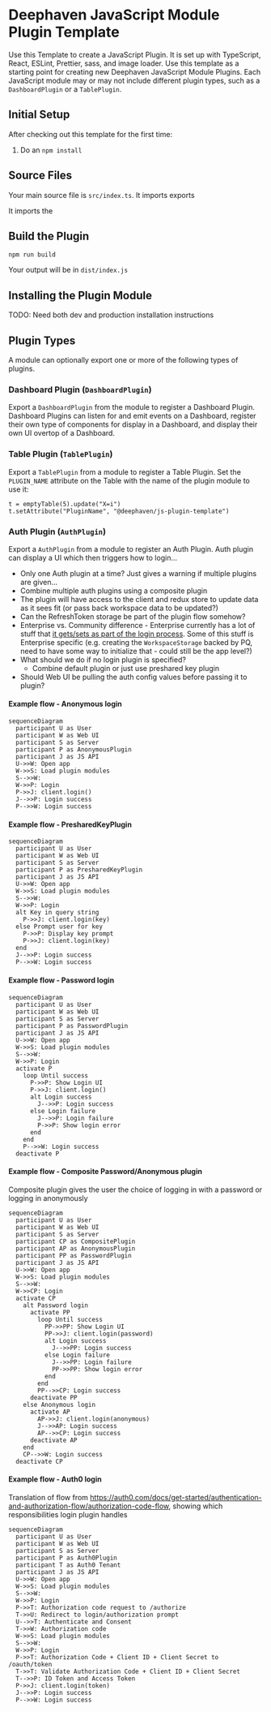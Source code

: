 # Deephaven JavaScript Module Plugin Template

Use this Template to create a JavaScript Plugin. It is set up with TypeScript, React, ESLint, Prettier, sass, and image loader. Use this template as a starting point for creating new Deephaven JavaScript Module Plugins. Each JavaScript module may or may not include different plugin types, such as a `DashboardPlugin` or a `TablePlugin`.

## Initial Setup

After checking out this template for the first time:

1. Do an `npm install`

## Source Files

Your main source file is `src/index.ts`. It imports exports

It imports the

## Build the Plugin

```
npm run build
```

Your output will be in `dist/index.js`

## Installing the Plugin Module

TODO: Need both dev and production installation instructions

## Plugin Types

A module can optionally export one or more of the following types of plugins.

### Dashboard Plugin (`DashboardPlugin`)

Export a `DashboardPlugin` from the module to register a Dashboard Plugin. Dashboard Plugins can listen for and emit events on a Dashboard, register their own type of components for display in a Dashboard, and display their own UI overtop of a Dashboard.

### Table Plugin (`TablePlugin`)

Export a `TablePlugin` from a module to register a Table Plugin. Set the `PLUGIN_NAME` attribute on the Table with the name of the plugin module to use it:

```
t = emptyTable(5).update("X=i")
t.setAttribute("PluginName", "@deephaven/js-plugin-template")
```

### Auth Plugin (`AuthPlugin`)

Export a `AuthPlugin` from a module to register an Auth Plugin. Auth plugin can display a UI which then triggers how to login...
- Only one Auth plugin at a time? Just gives a warning if multiple plugins are given...
- Combine multiple auth plugins using a composite plugin
- The plugin will have access to the client and redux store to update data as it sees fit (or pass back workspace data to be updated?)
- Can the RefreshToken storage be part of the plugin flow somehow?
- Enterprise vs. Community difference - Enterprise currently has a lot of stuff that [it gets/sets as part of the login process](https://github.com/deephaven-ent/iris/blob/0d9ee83b3ff8b02563781bc24776176fb8269178/web/client-ui/src/login/Login.jsx#L302). Some of this stuff is Enterprise specific (e.g. creating the `WorkspaceStorage` backed by PQ, need to have some way to initialize that - could still be the app level?)
- What should we do if no login plugin is specified?
  - Combine default plugin or just use preshared key plugin
- Should Web UI be pulling the auth config values before passing it to plugin?

#### Example flow - Anonymous login
```mermaid
sequenceDiagram
  participant U as User
  participant W as Web UI
  participant S as Server
  participant P as AnonymousPlugin
  participant J as JS API
  U->>W: Open app
  W->>S: Load plugin modules
  S-->>W: 
  W->>P: Login
  P->>J: client.login()
  J-->>P: Login success
  P-->>W: Login success
```

#### Example flow - PresharedKeyPlugin
```mermaid
sequenceDiagram
  participant U as User
  participant W as Web UI
  participant S as Server
  participant P as PresharedKeyPlugin
  participant J as JS API
  U->>W: Open app
  W->>S: Load plugin modules
  S-->>W: 
  W->>P: Login
  alt Key in query string
    P->>J: client.login(key)
  else Prompt user for key
    P->>P: Display key prompt
    P->>J: client.login(key)
  end
  J-->>P: Login success
  P-->>W: Login success
```

#### Example flow - Password login
```mermaid
sequenceDiagram
  participant U as User
  participant W as Web UI
  participant S as Server
  participant P as PasswordPlugin
  participant J as JS API
  U->>W: Open app
  W->>S: Load plugin modules
  S-->>W: 
  W->>P: Login
  activate P
    loop Until success
      P->>P: Show Login UI
      P->>J: client.login()
      alt Login success
        J-->>P: Login success
      else Login failure
        J-->>P: Login failure
        P->>P: Show login error
      end
    end
    P-->>W: Login success
  deactivate P
```

#### Example flow - Composite Password/Anonymous plugin
Composite plugin gives the user the choice of logging in with a password or logging in anonymously
```mermaid
sequenceDiagram
  participant U as User
  participant W as Web UI
  participant S as Server
  participant CP as CompositePlugin
  participant AP as AnonymousPlugin
  participant PP as PasswordPlugin
  participant J as JS API
  U->>W: Open app
  W->>S: Load plugin modules
  S-->>W: 
  W->>CP: Login
  activate CP
    alt Password login  
      activate PP
        loop Until success
          PP->>PP: Show Login UI
          PP->>J: client.login(password)
          alt Login success
            J-->>PP: Login success
          else Login failure
            J-->>PP: Login failure
            PP->>PP: Show login error
          end
        end
        PP-->>CP: Login success
      deactivate PP
    else Anonymous login
      activate AP
        AP->>J: client.login(anonymous)
        J-->>AP: Login success
        AP-->>CP: Login success
      deactivate AP
    end
    CP-->>W: Login success
  deactivate CP
```

#### Example flow - Auth0 login
Translation of flow from https://auth0.com/docs/get-started/authentication-and-authorization-flow/authorization-code-flow, showing which responsibilities login plugin handles
```mermaid
sequenceDiagram
  participant U as User
  participant W as Web UI
  participant S as Server
  participant P as Auth0Plugin
  participant T as Auth0 Tenant
  participant J as JS API
  U->>W: Open app
  W->>S: Load plugin modules
  S-->>W: 
  W->>P: Login
  P->>T: Authorization code request to /authorize
  T->>U: Redirect to login/authorization prompt
  U-->>T: Authenticate and Consent
  T->>W: Authorization code
  W->>S: Load plugin modules
  S-->>W: 
  W->>P: Login
  P->>T: Authorization Code + Client ID + Client Secret to /oauth/token
  T->>T: Validate Authorization Code + Client ID + Client Secret
  T-->>P: ID Token and Access Token
  P->>J: client.login(token)
  J-->>P: Login success
  P-->>W: Login success
```
